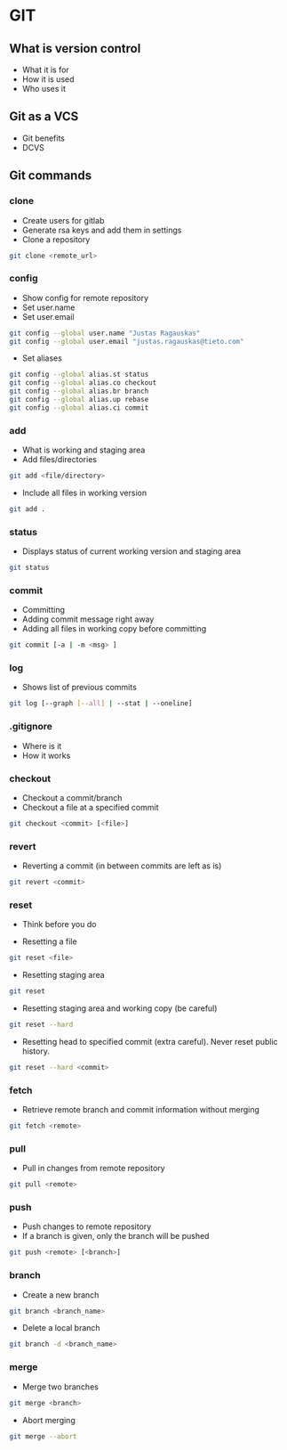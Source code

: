 # GIT #

## What is version control ##

- What it is for
- How it is used
- Who uses it

## Git as a VCS ##

- Git benefits
- DCVS

## Git commands ##

### clone ###

- Create users for gitlab
- Generate rsa keys and add them in settings
- Clone a repository

```bash
git clone <remote_url>
```

### config ###

- Show config for remote repository
- Set user.name
- Set user.email

```bash
git config --global user.name "Justas Ragauskas"
git config --global user.email "justas.ragauskas@tieto.com"
```

- Set aliases
```bash
git config --global alias.st status
git config --global alias.co checkout
git config --global alias.br branch
git config --global alias.up rebase
git config --global alias.ci commit
```

### add ###

- What is working and staging area
- Add files/directories
```bash
git add <file/directory>
```
- Include all files in working version
```bash
git add .
```

### status ###

- Displays status of current working version and staging area
```bash
git status
```

### commit ###

- Committing
- Adding commit message right away
- Adding all files in working copy before committing

```bash
git commit [-a | -m <msg> ]
```

### log ###

- Shows list of previous commits
```bash
git log [--graph [--all] | --stat | --oneline]
```

### .gitignore ###

- Where is it
- How it works

### checkout ###

- Checkout a commit/branch
- Checkout a file at a specified commit
```bash
git checkout <commit> [<file>]
```

### revert ###

- Reverting a commit (in between commits are left as is)
```bash
git revert <commit>
```

### reset ###

- Think before you do

- Resetting a file
```bash
git reset <file>
```
- Resetting staging area
```bash
git reset
```
- Resetting staging area and working copy (be careful)
```bash
git reset --hard
```
- Resetting head to specified commit (extra careful). Never reset public history.
```bash
git reset --hard <commit>
```

### fetch ###

- Retrieve remote branch and commit information without merging
```bash
git fetch <remote>
```

### pull ###

- Pull in changes from remote repository
```bash
git pull <remote>
```

### push ###

- Push changes to remote repository
- If a branch is given, only the branch will be pushed
```bash
git push <remote> [<branch>]
```

### branch ###

- Create a new branch
```bash
git branch <branch_name>
```
- Delete a local branch
```bash
git branch -d <branch_name>
```

### merge ###

- Merge two branches
```bash
git merge <branch>
```
- Abort merging
```bash
git merge --abort
```